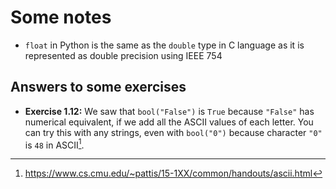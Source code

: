 # Some notes

- `float` in Python is the same as the `double` type in C language as it is represented as double precision using IEEE 754

## Answers to some exercises

- **Exercise 1.12:** We saw that `bool("False")` is `True` because `"False"` has numerical equivalent, if we add all the ASCII values of each letter. You can try this with any strings, even with `bool("0")` because character `"0"` is `48` in ASCII[^1].

[^1]: https://www.cs.cmu.edu/~pattis/15-1XX/common/handouts/ascii.html
